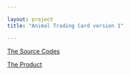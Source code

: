 ```yaml
---

layout: project
title: "Animal Trading Card version 1"

---
```


[The Source Codes](https://github.com/WYCodeBook/GoogleFrontEnd-Phase1-AnimalCardProject)

[The Product](https://wycodebook.github.io/GoogleFrontEnd-Phase1-AnimalCardProject/)
